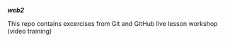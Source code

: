 ***web2***

This repo contains excercises from Git and GitHub live lesson workshop (video training)
